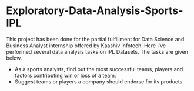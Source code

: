 # Exploratory-Data-Analysis-Sports-IPL
This project has been done for the partial fulfillment for Data Science and Business Analyst internship offered by Kaashiv infotech.
Here i've performed several data analysis tasks on IPL Datasets. The tasks are given below.
- As a sports analysts, find out the most successful teams, players and factors contributing win or loss of a team.
- Suggest teams or players a company should endorse for its products.
